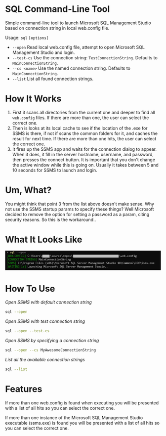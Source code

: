 # SQL Command-Line Tool

Simple command-line tool to launch Microsoft SQL Management Studio based on connection string in local web.config file.

Usage: `sql` `[options]`

* `--open` Read local web.config file, attempt to open Microsoft SQL Management Studio and login.
* `--test-cs` Use the connection string: `TestConnectionString`. Defaults to `MainConnectionString`.
* `--cs <name>` Use the named connection string. Defaults to `MainConnectionString`.
* `--list` List all found connection strings.

# How It Works

1. First it scans all directories from the current one and deeper to find all `web.config` files. If there are more than one, the user can select the correct one.
2. Then is looks at its local cache to see if the location of the .exe for SSMS is there, if not if scans the common folders for it, and caches the result for next time. If there are more than one hits, the user can select the correct one.
3. It fires up the SSMS app and waits for the connection dialog to appear. When it does, it fill in the server hostname, username, and password, then presses the connect button. It is important that you don't change the active window while this is going on. Usually it takes between 5 and 10 seconds for SSMS to launch and login.

# Um, What?

You might think that point 3 from the list above doesn't make sense. Why not use the SSMS startup params to specify these things? Well Microsoft decided to remove the option for setting a password as a param, citing security reasons. So this is the workaround..

# What It Looks Like

![The console output while the app is running with the --open switch](https://raw.githubusercontent.com/nagilum/sqlcmdtool/main/assets/images/what-it-looks-like.png)

# How To Use

*Open SSMS with default connection string*

```bash
sql --open
```

*Open SSMS with test connection string*

```bash
sql --open --test-cs
```

*Open SSMS by specifying a connection string*

```bash
sql --open --cs MyAwesomeConnectionString
```

*List all the available connection strings*

```bash
sql --list
```

# Features

If more than one web.config is found when executing you will be presented with a list of all hits so you can select the correct one.

If more than one instance of the Microsoft SQL Management Studio executable (ssms.exe) is found you will be presented with a list of all hits so you can select the correct one.
